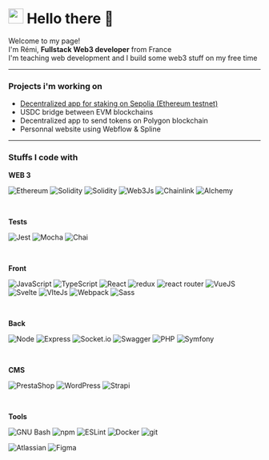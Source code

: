 <h1><img src="https://emojis.slackmojis.com/emojis/images/1643514389/3643/cool-doge.gif?1643514389" width="30"/> Hello there 👋</h1>


<p>Welcome to my page! </br> I'm Rémi, <b>Fullstack Web3 developer</b> from France <img src="https://cdn-icons-png.flaticon.com/512/197/197560.png" width="13"/><br>
I'm teaching web development and I build some web3 stuff on my free time
</p>

<hr />

<h3>Projects i'm working on</h3>

- <a href="https://0xrtekk.github.io/Family-staking/" target="_blank">Decentralized app for staking on Sepolia (Ethereum testnet)</a>
- USDC bridge between EVM blockchains
- Decentralized app to send tokens on Polygon blockchain
- Personnal website using Webflow & Spline

<hr />

<h3>Stuffs I code with</h3>

<p>

  <strong>WEB 3</strong>

  <img alt="Ethereum" src="https://img.shields.io/badge/Ethereum-637CEA?style=for-the-badge&logo=ethereum&logoColor=FFFFFF" /> <img alt="Solidity" src="https://img.shields.io/badge/Solidity-65AFFF?style=for-the-badge&logo=solidity&logoColor=373737" />
  <img alt="Solidity" src="https://img.shields.io/badge/Hardhat-FFF100?style=for-the-badge&logo=hardhat&logoColor=9ABAFB" />
  <img alt="Web3Js" src="https://img.shields.io/badge/Web3.js-818286?style=for-the-badge&logo=web3dotjs&logoColor=EF6830" />
  <img alt="Chainlink" src="https://img.shields.io/badge/Chainlink-fff?style=for-the-badge&logo=Chainlink&logoColor=363FF9" />
  <img alt="Alchemy" src="https://img.shields.io/badge/Alchemy-363FF9?style=for-the-badge&logo=alchemy&logoColor=fff" />

  <br>

  <strong>Tests</strong>

  <img alt="Jest" src="https://img.shields.io/badge/-Jest-99425B?style=for-the-badge&logo=Jest&logoColor=white" /> <img alt="Mocha" src="https://img.shields.io/badge/-Mocha-9c775a?style=for-the-badge&logo=mocha&logoColor=white" /> <img alt="Chai" src="https://img.shields.io/badge/-Chai-A40802?style=for-the-badge&logo=Chai&logoColor=white" />

  <br>

  <strong>Front</strong>

  <img alt="JavaScript" src="https://img.shields.io/badge/JavaScript-323330?style=for-the-badge&logo=javascript&logoColor=F7DF1E" /> <img alt="TypeScript" src="https://img.shields.io/badge/-TypeScript-007ACC?style=for-the-badge&logo=typescript&logoColor=white" /> <img alt="React" src="https://img.shields.io/badge/-React-23272F?style=for-the-badge&logo=react&logoColor=149ECA" /> <img alt="redux" src="https://img.shields.io/badge/-Redux-764ABC?style=for-the-badge&logo=redux&logoColor=white" /> <img alt="react router" src="https://img.shields.io/badge/React_Router-CA4245?style=for-the-badge&logo=react-router&logoColor=white" /> <img alt="VueJS" src="https://img.shields.io/badge/Vue.js-35495E?style=for-the-badge&logo=vuedotjs&logoColor=4FC08D" /> <img alt="Svelte" src="https://img.shields.io/badge/Svelte-2E2E2E?style=for-the-badge&logo=Svelte&logoColor=F96743" /> <img alt="VIteJs" src="https://img.shields.io/badge/Vite-B43EFE?style=for-the-badge&logo=vite&logoColor=FFC921" /> <img alt="Webpack" src="https://img.shields.io/badge/-Webpack-8DD6F9?style=for-the-badge&logo=webpack&logoColor=white" /> <img alt="Sass" src="https://img.shields.io/badge/-Sass-CC6699?style=for-the-badge&logo=sass&logoColor=white" />

  <br>

  <strong>Back</strong>

  <img alt="Node" src="https://img.shields.io/badge/Node.js-59AA46?style=for-the-badge&logo=nodedotjs&logoColor=white" /> <img alt="Express" src="https://img.shields.io/badge/Express-fff?style=for-the-badge&logo=express&logoColor=black" /> <img alt="Socket.io" src="https://img.shields.io/badge/Socket.io-25C2A0?style=for-the-badge&logo=Socketdotio&logoColor=fff" /> <img alt="Swagger" src="https://img.shields.io/badge/Swagger-5CC257?style=for-the-badge&logo=swagger&logoColor=white" /> <img alt="PHP" src="https://img.shields.io/badge/PHP-777BB4?style=for-the-badge&logo=php&logoColor=white" /> <img alt="Symfony" src="https://img.shields.io/badge/Symfony-000000?style=for-the-badge&logo=Symfony&logoColor=white" />

  <br>

  <strong>CMS</strong>

  <img alt="PrestaShop" src="https://img.shields.io/badge/PrestaShop-000000?style=for-the-badge&logo=prestaShop&logoColor=A4DBE8" /> <img alt="WordPress" src="https://img.shields.io/badge/WordPress-fff?style=for-the-badge&logo=WordPress&logoColor=2888CC" /> <img alt="Strapi" src="https://img.shields.io/badge/Strapi-4945FF?style=for-the-badge&logo=Strapi&logoColor=fff" />
  
  <br>

  <strong>Tools</strong>

  <img alt="GNU Bash" src="https://img.shields.io/badge/GNU Bash-000?style=for-the-badge&logo=gnubash&logoColor=white" /> <img alt="npm" src="https://img.shields.io/badge/-NPM-CB3837?style=for-the-badge&logo=npm&logoColor=white" /> <img alt="ESLint" src="https://img.shields.io/badge/ESLint-344054?style=for-the-badge&logo=ESLint&logoColor=341BAB" /> <img alt="Docker" src="https://img.shields.io/badge/Docker-46a2f1?style=for-the-badge&logo=docker&logoColor=white" /> <img alt="git" src="https://img.shields.io/badge/Git-F05032?style=for-the-badge&logo=git&logoColor=white" />

  <img alt="Atlassian" src="https://img.shields.io/badge/Atlassian-0E65DF?style=for-the-badge&logo=atlassian&logoColor=white" /> <img alt="Figma" src="https://img.shields.io/badge/-Figma-F24E1E?style=for-the-badge&logo=figma&logoColor=fff" />
</p>
